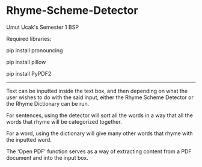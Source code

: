 # Rhyme-Scheme-Detector
Umut Ucak's Semester 1 BSP

Required libraries:

pip install pronouncing

pip install pillow

pip install PyPDF2

------------------------------------------------------------------
Text can be inputted inside the text box, and then depending on what the user wishes to do with the said input, either the Rhyme Scheme
Detector or the Rhyme Dictionary can be run. 

For sentences, using the detector will sort all the words in a way that all the words
that rhyme will be categorized together.

For a word, using the dictionary will give many other words that rhyme with the inputted word.

The 'Open PDF' function serves as a way of extracting content from a PDF document and into the input box.
